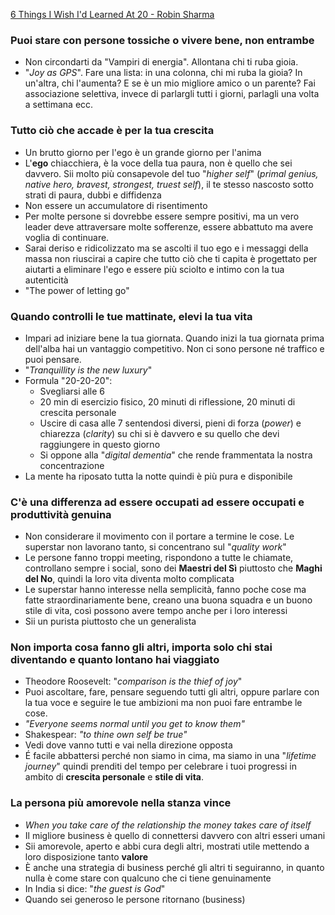 [6 Things I Wish I'd Learned At 20 - Robin Sharma](https://www.youtube.com/watch?v=7N8SyduUyVw&list=WL&index=7 "6 Things I Wish I'd Learned At 20 | Robin Sharma")

### Puoi stare con persone tossiche o vivere bene, non entrambe
- Non circondarti da "Vampiri di energia". Allontana chi ti ruba gioia.
- "_Joy as GPS_". Fare una lista: in una colonna, chi mi ruba la gioia? In un'altra, chi l'aumenta? E se è un mio migliore amico o un parente? Fai associazione selettiva, invece di parlargli tutti i giorni, parlagli una volta a settimana ecc.

### Tutto ciò che accade è per la tua crescita
- Un brutto giorno per l'ego è un grande giorno per l'anima
- L'**ego** chiacchiera, è la voce della tua paura, non è quello che sei davvero. Sii molto più consapevole del tuo "_higher self_" (_primal genius, native hero, bravest, strongest, truest self_), il te stesso nascosto sotto strati di paura, dubbi e diffidenza
- Non essere un accumulatore di risentimento
- Per molte persone si dovrebbe essere sempre positivi, ma un vero leader deve attraversare molte sofferenze, essere abbattuto ma avere voglia di continuare.
- Sarai deriso e ridicolizzato ma se ascolti il tuo ego e i messaggi della massa non riuscirai a capire che tutto ciò che ti capita è progettato per aiutarti a eliminare l'ego e essere più sciolto e intimo con la tua autenticità
- "The power of letting go"

### Quando controlli le tue mattinate, elevi la tua vita
- Impari ad iniziare bene la tua giornata. Quando inizi la tua giornata prima dell'alba hai un vantaggio competitivo. Non ci sono persone né traffico e puoi pensare.
- "*Tranquillity is the new luxury*"
- Formula "20-20-20":
	- Svegliarsi alle 6 
	- 20 min di esercizio fisico, 20 minuti di riflessione, 20 minuti di crescita personale
	- Uscire di casa alle 7 sentendosi diversi, pieni di forza (_power_) e chiarezza (_clarity_) su chi si è davvero e su quello che devi raggiungere in questo giorno
	- Si oppone alla "_digital dementia_" che rende frammentata la nostra concentrazione
- La mente ha riposato tutta la notte quindi è più pura e disponibile

### C'è una differenza ad essere occupati ad essere occupati e produttività genuina
- Non considerare il movimento con il portare a termine le cose. Le superstar non lavorano tanto, si concentrano sul "_quality work_"
- Le persone fanno troppi meeting, rispondono a tutte le chiamate, controllano sempre i social, sono dei **Maestri del Sì** piuttosto che **Maghi del No**, quindi la loro vita diventa molto complicata
- Le superstar hanno interesse nella semplicità, fanno poche cose ma fatte straordinariamente bene, creano una buona squadra e un buono stile di vita, così possono avere tempo anche per i loro interessi
- Sii un purista piuttosto che un generalista

### Non importa cosa fanno gli altri, importa solo chi stai diventando e quanto lontano hai viaggiato
- Theodore Roosevelt: "_comparison is the thief of joy_"
- Puoi ascoltare, fare, pensare seguendo tutti gli altri, oppure parlare con la tua voce e seguire le tue ambizioni ma non puoi fare entrambe le cose.
- _"Everyone seems normal until you get to know them"_
- Shakespear: _"to thine own self be true"_
- Vedi dove vanno tutti e vai nella direzione opposta
- É facile abbattersi perché non siamo in cima, ma siamo in una "_lifetime journey_" quindi prenditi del tempo per celebrare i tuoi progressi in ambito di **crescita personale** e **stile di vita**.

### La persona più amorevole nella stanza vince
- _When you take care of the relationship the money takes care of itself_
- Il migliore business è quello di connettersi davvero con altri esseri umani
- Sii amorevole, aperto e abbi cura degli altri, mostrati utile mettendo a loro disposizione tanto **valore**
- È anche una strategia di business perché gli altri ti seguiranno, in quanto nulla è come stare con qualcuno che ci tiene genuinamente
- In India si dice: "_the guest is God_"
- Quando sei generoso le persone ritornano (business)